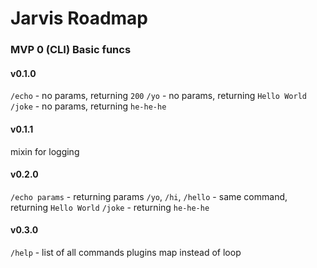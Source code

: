 # Jarvis Roadmap

### MVP 0 (CLI) Basic funcs
#### v0.1.0
`/echo` - no params, returning `200`
`/yo` - no params, returning `Hello World`
`/joke` - no params, returning `he-he-he`

#### v0.1.1
mixin for logging

#### v0.2.0
`/echo params` - returning params
`/yo`, `/hi`, `/hello` - same command, returning `Hello World`
`/joke` - returning `he-he-he`

#### v0.3.0
`/help` - list of all commands
plugins map instead of loop
